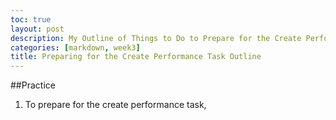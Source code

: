 ```yaml
---
toc: true
layout: post
description: My Outline of Things to Do to Prepare for the Create Performance Task
categories: [markdown, week3]
title: Preparing for the Create Performance Task Outline
---
```


##Practice 
1. To prepare for the create performance task, 